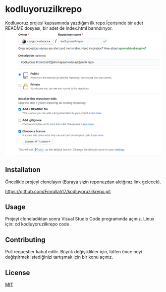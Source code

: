 # kodluyoruzilkrepo
Kodluyoruz projesi kapsamında yazdığım ilk repo.İçerisinde bir adet README dosyası, bir adet de index.html barındırıyor.
![](https://github.com/Kodluyoruz/taskforce/blob/main/git/odev1/figures/github.png)
## Installatıon
Öncelikle projeyi clonelayın (Buraya sizin reponuzdan aldığınız link gelecek).

https://github.com/Emrullah17/kodluyoruzilkrepo.git

## Usage
Projeyi cloneladıktan sonra Visual Studio Code programında açınız.
Linux için:
cd kodluyoruzilkrepo
code .

## Contributing 

Pull requestler kabul edilir. Büyük değişiklikler için, lütfen önce neyi değiştirmek istediğinizi tartışmak için bir konu açınız.
## License
[MIT](https://choosealicense.com/licenses/mit/) 
